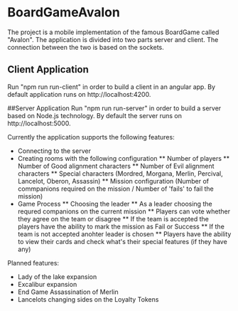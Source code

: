 # BoardGameAvalon
The project is a mobile implementation of the famous BoardGame called "Avalon". 
The application is divided into two parts server and client.
The connection between the two is based on the sockets.

## Client Application
Run "npm run run-client" in order to build a client in an angular app. By default application runs on http://localhost:4200.

##Server Application
Run "npm run run-server" in order to build a server based on Node.js technology. By default the server runs on http://localhost:5000.

Currently the application supports the following features:
* Connecting to the server
* Creating rooms with the following configuration
** Number of players
** Number of Good alignment characters
** Number of Evil alignment characters
** Special characters (Mordred, Morgana, Merlin, Percival, Lancelot, Oberon, Assassin)
** Mission configuration (Number of commpanions required on the mission / Number of 'fails' to fail the mission)
* Game Process
** Choosing the leader
** As a leader choosing the requred companions on the current mission
** Players can vote whether they agree on the team or disagree
** If the team is accepted the players have the ability to mark the mission as Fail or Success
** If the team is not accepted anohter leader is chosen
** Players have the ability to view their cards and check what's their special features (if they have any)


Planned features:
* Lady of the lake expansion
* Excalibur expansion
* End Game Assassination of Merlin
* Lancelots changing sides on the Loyalty Tokens
